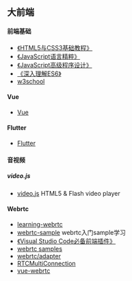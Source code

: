 ## 大前端

#### 前端基础
+ [《HTML5与CSS3基础教程》](https://book.douban.com/subject/25878992/)
+ [《JavaScript语言精粹》](https://book.douban.com/subject/3590768/)
+ [《JavaScript高级程序设计》](https://book.douban.com/subject/10546125/)
+ [《深入理解ES6》](https://book.douban.com/subject/27072230/)
+ [w3school](http://www.w3school.com.cn/)

#### Vue
+ [Vue](./vue/ReadMe.md)

#### Flutter
+ [Flutter](./Flutter/ReadMe.md)

#### 音视频
##### video.js
+ [video.js](https://github.com/videojs/video.js) HTML5 & Flash video player

#### Webrtc
+ [learning-webrtc](./learning-webrtc)
+ [webrtc-sample](./webrtc) webrtc入门sample学习
+ [《Visual Studio Code必备前端插件》](https://www.cnblogs.com/huanghuali/p/9525153.html)
+ [webrtc samples](https://github.com/webrtc/samples)
+ [webrtc/adapter](https://github.com/webrtc/adapter)
+ [RTCMultiConnection](https://github.com/muaz-khan/RTCMultiConnection) 
+ [vue-webrtc](https://github.com/westonsoftware/vue-webrtc)




